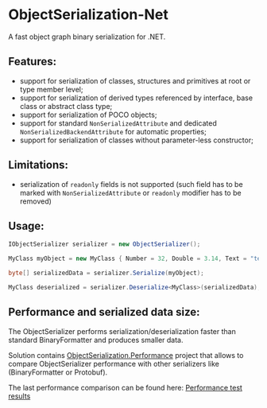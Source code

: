 ObjectSerialization-Net
===========

A fast object graph binary serialization for .NET.

## Features:
* support for serialization of classes, structures and primitives at root or type member level;
* support for serialization of derived types referenced by interface, base class or abstract class type;
* support for serialization of POCO objects;
* support for standard `NonSerializedAttribute` and dedicated `NonSerializedBackendAttribute` for automatic properties;
* support for serialization of classes without parameter-less constructor;

## Limitations:
* serialization of `readonly` fields is not supported (such field has to be marked with `NonSerializedAttribute` or `readonly` modifier has to be removed)

## Usage:

```c#
IObjectSerializer serializer = new ObjectSerializer();

MyClass myObject = new MyClass { Number = 32, Double = 3.14, Text = "test" };

byte[] serializedData = serializer.Serialize(myObject);

MyClass deserialized = serializer.Deserialize<MyClass>(serializedData);
```

## Performance and serialized data size:

The ObjectSerializer performs serialization/deserialization faster than standard BinaryFormatter and produces smaller data.

Solution contains [ObjectSerialization.Performance](https://github.com/Suremaker/ObjectSerialization-Net/tree/master/ObjectSerialization.Performance) project that allows to compare ObjectSerializer performance with other serializers like (BinaryFormatter or Protobuf).

The last performance comparison can be found here: [Performance test results](https://github.com/Suremaker/ObjectSerialization-Net/blob/master/PerformanceResults/)
